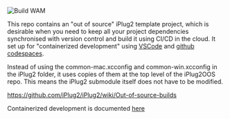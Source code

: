 ![Build WAM](https://github.com/iPlug2/iPlug2OOS/workflows/Build%20WAM/badge.svg)

This repo contains an "out of source" iPlug2 template project, which is desirable when you need to keep all your project dependencies synchronised with version control and build it using CI/CD in the cloud. It set up for "containerized development" using [VSCode](https://code.visualstudio.com/docs/devcontainers/containers) and [github codespaces](https://github.com/features/codespaces).

Instead of using the common-mac.xcconfig and common-win.xcconfig in the iPlug2 folder, it uses copies of them at the top level of the iPlug2OOS repo. This means the iPlug2 submodule itself does not have to be modified.

https://github.com/iPlug2/iPlug2/wiki/Out-of-source-builds

Containerized development is documented [here](https://docs.google.com/document/d/e/2PACX-1vT6lYZ3vtYKWAty2g6DL994IO0_pfyGctDdKfPxF6MZwOgFWENfLuVtBW9J0-KzLsfPSKKN055UnAmj/pub)
